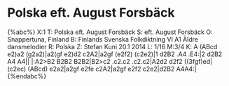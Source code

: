 # Polska eft. August Forsbäck

{%abc%}
X:1
T: Polska eft. August Forsbäck
S: eft. August Forsbäck
O: Snappertuna, Finland
B: Finlands Svenska Folkdiktning VI A1 Äldre dansmelodier
R: Polska
Z: Stefan Kuni 20.1 2014
L: 1/16
M:3/4
K: A
(ABcd e2)a2 (g2a2)|a2(gf e2)d2 c2A2|a2gf (e2f2) (c2e2)|1 d2B2 .A4 .E4:|2 d2B2 A4 A4||
|:A2>B2 B2B2 B2B2|B2>c2 .c2.c2 .c2.c2|A2d2 d2f2 ((3fgf)ed|
(c2ec) (ABcd) e2a2|a2gf e2fe c2A2|a2gf e2f2 c2e2|d2B2 A4A4:|
{%endabc%}
